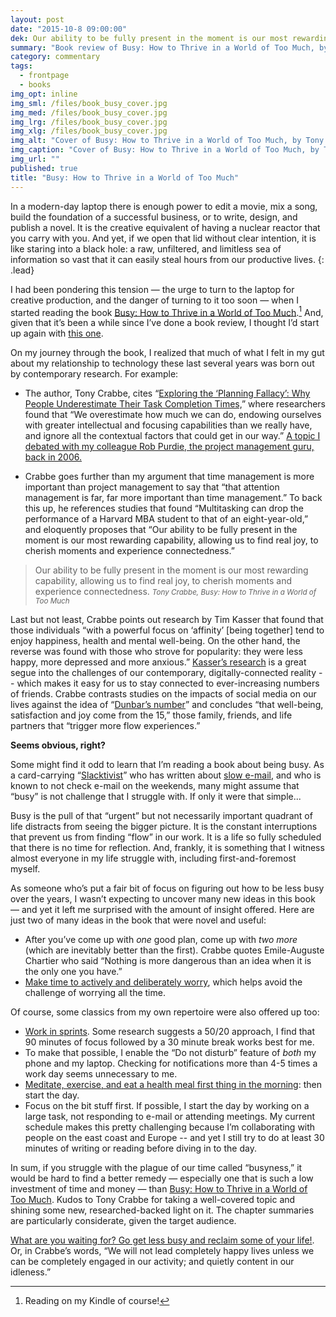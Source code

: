 ```yaml
---
layout: post
date: "2015-10-8 09:00:00"
dek: Our ability to be fully present in the moment is our most rewarding capability
summary: "Book review of Busy: How to Thrive in a World of Too Much, by Tony Crabbe"
category: commentary
tags: 
  - frontpage
  - books
img_opt: inline
img_sml: /files/book_busy_cover.jpg
img_med: /files/book_busy_cover.jpg
img_lrg: /files/book_busy_cover.jpg
img_xlg: /files/book_busy_cover.jpg
img_alt: "Cover of Busy: How to Thrive in a World of Too Much, by Tony Crabbe"
img_caption: "Cover of Busy: How to Thrive in a World of Too Much, by Tony Crabbe"
img_url: ""
published: true
title: "Busy: How to Thrive in a World of Too Much"
---
```


In a modern-day laptop there is enough power to edit a movie, mix a song, build the foundation of a successful business, or to write, design, and publish a novel. It is the creative equivalent of having a nuclear reactor that you carry with you. And yet, if we open that lid without clear intention, it is like staring into a black hole: a raw, unfiltered, and limitless sea of information so vast that it can easily steal hours from our productive lives.
{: .lead}

I had been pondering this tension — the urge to turn to the laptop for creative production, and the danger of turning to it too soon — when I started reading the book [Busy: How to Thrive in a World of Too Much][busy].[^1] And, given that it’s been a while since I’ve done a book review, I thought I’d start up again with [this one][busy].

On my journey through the book, I realized that much of what I felt in my gut about my relationship to technology these last several years was born out by contemporary research. For example:

* The author, Tony Crabbe, cites “[Exploring the ‘Planning Fallacy’: Why People Underestimate Their Task Completion Times,](http://web.mit.edu/curhan/www/docs/Articles/biases/67_J_Personality_and_Social_Psychology_366,_1994.pdf)” where researchers found that “We overestimate how much we can do, endowing ourselves with greater intellectual and focusing capabilities than we really have, and ignore all the contextual factors that could get in our way.” [A topic I debated with my colleague Rob Purdie, the project management guru, back in 2006.](http://phillipadsmith.com/2006/05/project-management-vs-time-management.html)

* Crabbe goes further than my argument that time management is more important than project management to say that “that attention management is far, far more important than time management.” To back this up, he references studies that found “Multitasking can drop the performance of a Harvard MBA student to that of an eight-year-old,” and eloquently proposes that “Our ability to be fully present in the moment is our most rewarding capability, allowing us to find real joy, to cherish moments and experience connectedness.”

> Our ability to be fully present in the moment is our most rewarding capability, allowing us to find real joy, to cherish moments and experience connectedness. 
> <small><cite>Tony Crabbe, Busy: How to Thrive in a World of Too Much</cite></small>

Last but not least, Crabbe points out research by Tim Kasser that found that those individuals “with a powerful focus on ‘affinity’ [being together] tend to enjoy happiness, health and mental well-being. On the other hand, the reverse was found with those who strove for popularity: they were less happy, more depressed and more anxious.” [Kasser’s research](http://www.knox.edu/academics/majors-and-minors/psychology/faculty/kasser-tim) is a great segue into the challenges of our contemporary, digitally-connected reality -- which makes it easy for us to stay connected to ever-increasing numbers of friends. Crabbe contrasts  studies on the impacts of social media on our lives against the idea of “[Dunbar’s number](https://en.wikipedia.org/wiki/Dunbar%27s_number)” and concludes “that well-being, satisfaction and joy come from the 15,” those family, friends, and life partners that “trigger more flow experiences.”

**Seems obvious, right?**

Some might find it odd to learn that I’m reading a book about being busy. As a card-carrying “[Slacktivist](http://phillipadsmith.com/tag/slacktivism/)” who has written about [slow e-mail](http://phillipadsmith.com/2007/07/longing-for-the-days-of-snail-mail-a-guide-to-slow-e-mail.html), and who is known to not check e-mail on the weekends, many might assume that “busy” is not challenge that I struggle with. If only it were that simple...

Busy is the pull of that “urgent” but not necessarily important quadrant of life distracts from seeing the bigger picture. It is the constant interruptions that prevent us from finding “flow” in our work. It is a life so fully scheduled that there is no time for reflection. And, frankly, it is something that I witness almost everyone in my life struggle with, including first-and-foremost myself.

As someone who’s put a fair bit of focus on figuring out how to be less busy over the years, I wasn’t expecting to uncover many new ideas in this book — and yet it left me surprised with the amount of insight offered. Here are just two of many ideas in the book that were novel and useful:

* After you’ve come up with *one* good plan, come up with *two more* (which are inevitably better than the first). Crabbe quotes Emile-Auguste Chartier who said “Nothing is more dangerous than an idea when it is the only one you have.”
* [Make time to actively and deliberately worry](http://www.amazon.com/Stop-Worrying-your-life-track/dp/0335242529), which helps avoid the challenge of worrying all the time.

Of course, some classics from my own repertoire were also offered up too:

* [Work in sprints](http://www.theatlantic.com/business/archive/2014/09/science-tells-you-how-many-minutes-should-you-take-a-break-for-work-17/380369/). Some research suggests a 50/20 approach, I find that 90 minutes of focus followed by a 30 minute break works best for me.
* To make that possible, I enable the “Do not disturb” feature of *both* my phone and my laptop. Checking for notifications more than 4-5 times a work day seems unnecessary to me.
* [Meditate, exercise, and eat a health meal first thing in the morning](http://phillipadsmith.com/2013/04/reflections-on-40-meditate-destroy-everyday.html): then start the day.
* Focus on the bit stuff first. If possible, I start the day by working on a large task, not responding to e-mail or attending meetings. My current schedule makes this pretty challenging because I’m collaborating with people on the east coast and Europe -- and yet I still try to do at least 30 minutes of writing or reading before diving in to the day.

In sum, if you struggle with the plague of our time called “busyness,” it would be hard to find a better remedy — especially one that is such a low investment of time and money —  than [Busy: How to Thrive in a World of Too Much][busy]. Kudos to Tony Crabbe for taking a well-covered topic and shining some new, researched-backed light on it. The chapter summaries are particularly considerate, given the target audience.

[What are you waiting for? Go get less busy and reclaim some of your life!][busy]. Or, in Crabbe’s words, “We will not lead completely happy lives unless we can be completely engaged in our activity; and quietly content in our idleness.”

[busy]:http://amzn.to/1FU22Kk
[^1]: Reading on my Kindle of course!